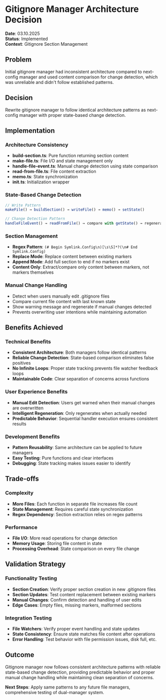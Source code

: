 # Gitignore Manager Architecture Decision

**Date**: 03.10.2025  
**Status**: Implemented  
**Context**: Gitignore Section Management

## Problem

Initial gitignore manager had inconsistent architecture compared to next-config manager and used content comparison for change detection, which was unreliable and didn't follow established patterns.

## Decision

Rewrite gitignore manager to follow identical architecture patterns as next-config manager with proper state-based change detection.

## Implementation

### Architecture Consistency
- **build-section.ts**: Pure function returning section content
- **make-file.ts**: File I/O and state management only
- **handle-file-event.ts**: Manual change detection using state comparison
- **read-from-file.ts**: File content extraction
- **memo.ts**: State synchronization
- **init.ts**: Initialization wrapper

### State-Based Change Detection
```typescript
// Write Pattern
makeFile() → buildSection() → writeFile() → memo() → setState()

// Change Detection Pattern  
handleFileEvent() → readFromFile() → compare with getState() → regenerate if different
```

### Section Management
- **Regex Pattern**: `(# Begin Symlink.Config\n)[\s\S]*?(\n# End Symlink.Config)`
- **Replace Mode**: Replace content between existing markers
- **Append Mode**: Add full section to end if no markers exist
- **Content Only**: Extract/compare only content between markers, not markers themselves

### Manual Change Handling
- Detect when users manually edit .gitignore files
- Compare current file content with last known state
- Show warning message and regenerate if manual changes detected
- Prevents overwriting user intentions while maintaining automation

## Benefits Achieved

### Technical Benefits
- **Consistent Architecture**: Both managers follow identical patterns
- **Reliable Change Detection**: State-based comparison eliminates false positives
- **No Infinite Loops**: Proper state tracking prevents file watcher feedback loops
- **Maintainable Code**: Clear separation of concerns across functions

### User Experience Benefits
- **Manual Edit Detection**: Users get warned when their manual changes are overwritten
- **Intelligent Regeneration**: Only regenerates when actually needed
- **Predictable Behavior**: Sequential handler execution ensures consistent results

### Development Benefits
- **Pattern Reusability**: Same architecture can be applied to future managers
- **Easy Testing**: Pure functions and clear interfaces
- **Debugging**: State tracking makes issues easier to identify

## Trade-offs

### Complexity
- **More Files**: Each function in separate file increases file count
- **State Management**: Requires careful state synchronization
- **Regex Dependency**: Section extraction relies on regex patterns

### Performance
- **File I/O**: More read operations for change detection
- **Memory Usage**: Storing file content in state
- **Processing Overhead**: State comparison on every file change

## Validation Strategy

### Functionality Testing
- **Section Creation**: Verify proper section creation in new .gitignore files
- **Section Updates**: Test content replacement between existing markers
- **Manual Changes**: Confirm detection and handling of user edits
- **Edge Cases**: Empty files, missing markers, malformed sections

### Integration Testing
- **File Watchers**: Verify proper event handling and state updates
- **State Consistency**: Ensure state matches file content after operations
- **Error Handling**: Test behavior with file permission issues, disk full, etc.

## Outcome

Gitignore manager now follows consistent architecture patterns with reliable state-based change detection, providing predictable behavior and proper manual change handling while maintaining clean separation of concerns.

**Next Steps**: Apply same patterns to any future file managers, comprehensive testing of dual-manager system.